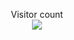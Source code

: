 <p align="center"> 
  Visitor count<br>
  <img src="https://profile-counter.glitch.me/codicate/count.svg" />
</p>

